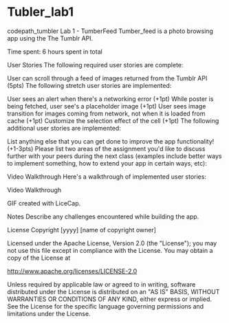# Tubler_lab1
codepath_tumbler
Lab 1 - TumberFeed
Tumber_feed is a photo browsing app using the The Tumblr API.

Time spent: 6 hours spent in total

User Stories
The following required user stories are complete:

 User can scroll through a feed of images returned from the Tumblr API (5pts)
The following stretch user stories are implemented:

 User sees an alert when there's a networking error (+1pt)
 While poster is being fetched, user see's a placeholder image (+1pt)
 User sees image transition for images coming from network, not when it is loaded from cache (+1pt)
 Customize the selection effect of the cell (+1pt)
The following additional user stories are implemented:

 List anything else that you can get done to improve the app functionality! (+1-3pts)
Please list two areas of the assignment you'd like to discuss further with your peers during the next class (examples include better ways to implement something, how to extend your app in certain ways, etc):

Video Walkthrough
Here's a walkthrough of implemented user stories:

Video Walkthrough

GIF created with LiceCap.

Notes
Describe any challenges encountered while building the app.

License
Copyright [yyyy] [name of copyright owner]

Licensed under the Apache License, Version 2.0 (the "License"); you may not use this file except in compliance with the License. You may obtain a copy of the License at

http://www.apache.org/licenses/LICENSE-2.0

Unless required by applicable law or agreed to in writing, software distributed under the License is distributed on an "AS IS" BASIS, WITHOUT WARRANTIES OR CONDITIONS OF ANY KIND, either express or implied. See the License for the specific language governing permissions and limitations under the License.
